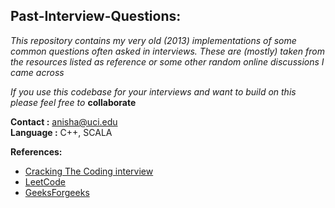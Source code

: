 ## Past-Interview-Questions:
*This repository contains my very old (2013) implementations of some common questions often asked in interviews. These are (mostly) taken from the resources listed as reference or some other random online discussions I came across*

*If you use this codebase for your interviews and want to build on this please feel free to* **collaborate** 

**Contact :** anisha@uci.edu  
**Language :** C++, SCALA      

**References:**
* [Cracking The Coding interview](https://www.amazon.com/Cracking-Coding-Interview-Programming-Questions/dp/0984782850)
* [LeetCode](https://leetcode.com/)
* [GeeksForgeeks](https://www.geeksforgeeks.org/)
